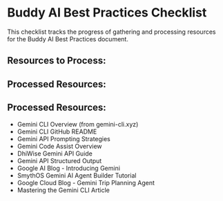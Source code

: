 # Buddy AI Best Practices Checklist

This checklist tracks the progress of gathering and processing resources for the Buddy AI Best Practices document.

## Resources to Process:

## Processed Resources:
## Processed Resources:
- Gemini CLI Overview (from gemini-cli.xyz)
- Gemini CLI GitHub README
- Gemini API Prompting Strategies
- Gemini Code Assist Overview
- DhiWise Gemini API Guide
- Gemini API Structured Output
- Google AI Blog - Introducing Gemini
- SmythOS Gemini AI Agent Builder Tutorial
- Google Cloud Blog - Gemini Trip Planning Agent
- Mastering the Gemini CLI Article

